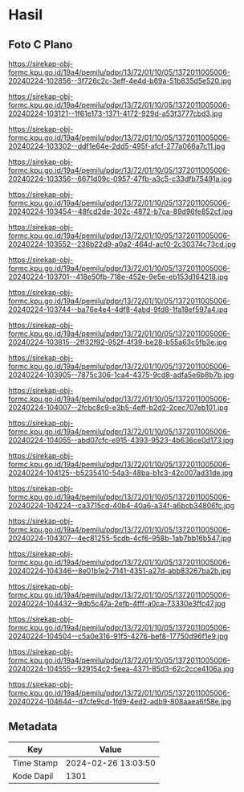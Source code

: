 # Hasil

## Foto C Plano

https://sirekap-obj-formc.kpu.go.id/19a4/pemilu/pdpr/13/72/01/10/05/1372011005006-20240224-102856--3f726c2c-3eff-4e4d-b69a-51b835d5e520.jpg

https://sirekap-obj-formc.kpu.go.id/19a4/pemilu/pdpr/13/72/01/10/05/1372011005006-20240224-103121--1f61e173-1371-4172-929d-a53f3777cbd3.jpg

https://sirekap-obj-formc.kpu.go.id/19a4/pemilu/pdpr/13/72/01/10/05/1372011005006-20240224-103302--ddf1e64e-2dd5-495f-afcf-277a066a7c11.jpg

https://sirekap-obj-formc.kpu.go.id/19a4/pemilu/pdpr/13/72/01/10/05/1372011005006-20240224-103356--6671d09c-0957-47fb-a3c5-c33dfb75491a.jpg

https://sirekap-obj-formc.kpu.go.id/19a4/pemilu/pdpr/13/72/01/10/05/1372011005006-20240224-103454--48fcd2de-302c-4872-b7ca-89d96fe852cf.jpg

https://sirekap-obj-formc.kpu.go.id/19a4/pemilu/pdpr/13/72/01/10/05/1372011005006-20240224-103552--236b22d9-a0a2-464d-acf0-2c30374c73cd.jpg

https://sirekap-obj-formc.kpu.go.id/19a4/pemilu/pdpr/13/72/01/10/05/1372011005006-20240224-103701--418e50fb-718e-452e-9e5e-eb153d164218.jpg

https://sirekap-obj-formc.kpu.go.id/19a4/pemilu/pdpr/13/72/01/10/05/1372011005006-20240224-103744--ba76e4e4-4df8-4abd-9fd8-1fa18ef597a4.jpg

https://sirekap-obj-formc.kpu.go.id/19a4/pemilu/pdpr/13/72/01/10/05/1372011005006-20240224-103815--2ff32f92-952f-4f39-be28-b55a63c5fb3e.jpg

https://sirekap-obj-formc.kpu.go.id/19a4/pemilu/pdpr/13/72/01/10/05/1372011005006-20240224-103905--7875c306-1ca4-4375-9cd8-adfa5e6b8b7b.jpg

https://sirekap-obj-formc.kpu.go.id/19a4/pemilu/pdpr/13/72/01/10/05/1372011005006-20240224-104007--2fcbc8c9-e3b5-4eff-b2d2-2cec707eb101.jpg

https://sirekap-obj-formc.kpu.go.id/19a4/pemilu/pdpr/13/72/01/10/05/1372011005006-20240224-104055--abd07cfc-e915-4393-9523-4b636ce0d173.jpg

https://sirekap-obj-formc.kpu.go.id/19a4/pemilu/pdpr/13/72/01/10/05/1372011005006-20240224-104125--b5235410-54a3-48ba-b1c3-42c007ad31de.jpg

https://sirekap-obj-formc.kpu.go.id/19a4/pemilu/pdpr/13/72/01/10/05/1372011005006-20240224-104224--ca3715cd-40b4-40a6-a34f-a6bcb34806fc.jpg

https://sirekap-obj-formc.kpu.go.id/19a4/pemilu/pdpr/13/72/01/10/05/1372011005006-20240224-104307--4ec81255-5cdb-4cf6-958b-1ab7bb16b547.jpg

https://sirekap-obj-formc.kpu.go.id/19a4/pemilu/pdpr/13/72/01/10/05/1372011005006-20240224-104346--8e01b1e2-7141-4351-a27d-abb83267ba2b.jpg

https://sirekap-obj-formc.kpu.go.id/19a4/pemilu/pdpr/13/72/01/10/05/1372011005006-20240224-104432--9db5c47a-2efb-4fff-a0ca-73330e3ffc47.jpg

https://sirekap-obj-formc.kpu.go.id/19a4/pemilu/pdpr/13/72/01/10/05/1372011005006-20240224-104504--c5a0e316-91f5-4276-bef8-17750d96f1e9.jpg

https://sirekap-obj-formc.kpu.go.id/19a4/pemilu/pdpr/13/72/01/10/05/1372011005006-20240224-104555--929154c2-5eea-4371-85d3-62c2cce4106a.jpg

https://sirekap-obj-formc.kpu.go.id/19a4/pemilu/pdpr/13/72/01/10/05/1372011005006-20240224-104644--d7cfe9cd-1fd9-4ed2-adb9-808aaea6f58e.jpg


## Metadata

| Key        | Value               |
| ---------- | ------------------- |
| Time Stamp | 2024-02-26 13:03:50 |
| Kode Dapil | 1301                |



